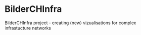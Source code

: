 # BilderCHInfra
BilderCHInfra project - creating (new) vizualisations for complex infrastucture networks
